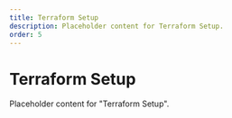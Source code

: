 ```yaml
---
title: Terraform Setup
description: Placeholder content for Terraform Setup.
order: 5
---
```


# Terraform Setup

Placeholder content for "Terraform Setup".
